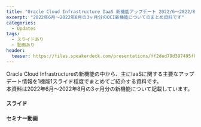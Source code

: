 ```yaml
---
title: "Oracle Cloud Infrastructure IaaS 新機能アップデート 2022/6～2022/8"
excerpt: "2022年6月～2022年8月の3ヶ月分のOCI新機能についてのまとめ資料です"
categories:
  - Updates
tags:
  - スライドあり
  - 動画あり
header:
  teaser: https://files.speakerdeck.com/presentations/ff2ded79d397495f8e2dc25b0ac27523/slide_0.jpg
---
```


Oracle Cloud Infrastructureの新機能の中から、主にIaaSに関する主要なアップデート情報を1機能1スライド程度でまとめてご紹介する資料です。  
本資料は2022年6月～2022年8月の3ヶ月分の新機能について記載しています。

#### スライド

<div style="max-width:768px">
<!-- Speakerdeckから Embeded リンクを取得して貼り付け (ここから) -->

<script async class="speakerdeck-embed" data-id="ff2ded79d397495f8e2dc25b0ac27523" data-ratio="1.77777777777778" src="//speakerdeck.com/assets/embed.js"></script>


#### セミナー動画

<!-- Oracle Vide Hub から Embed リンクを取得して貼り付け (ここから) リンク取得時には Player Size を 768x432 に、Responsive Sizing を有効にして取得してください -->

<!-- Oracle Vide Hub から Embed リンクを取得して貼り付け (ここまで) -->

